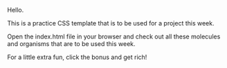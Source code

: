 Hello.

This is a practice CSS template that is to be used for a project this week.

Open the index.html file in your browser and check out all these molecules and organisms that are to be used this week.

For a little extra fun, click the bonus and get rich!

